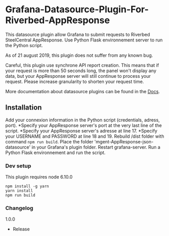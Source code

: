 # Grafana-Datasource-Plugin-For-Riverbed-AppResponse
This datasource plugin allow Grafana to submit requests to Riverbed SteelCentral AppResponse.
Use Python Flask environnement server to run the Python script.

As of 21 august 2019, this plugin does not suffer from any known bug.

Careful, this plugin use synchrone API report creation. This means that if your request is more than 50 seconds long, the panel won't display any data, but your AppResponse server will still continue to process your request.
Please increase granularity to shorten your request time.


More documentation about datasource plugins can be found in the [Docs](https://github.com/grafana/grafana/blob/master/docs/sources/plugins/developing/datasources.md).

## Installation

Add your connexion information in the Python script (credentials, adress, port).
   *Specify your AppResponse server's port at the very last line of the script.
   *Specify your AppResponse server's adresse at line 17.
   *Specify your USERNAME and PASSWORD at line 18 and 19.
Rebuild /dist folder with command ```npm run build```.
Place the folder 'mgent-AppResponse-json-datasource' in your Grafana's plugin folder.
Restart grafana-server.
Run a Python Flask environnement and run the script.


### Dev setup

This plugin requires node 6.10.0

```
npm install -g yarn
yarn install
npm run build
```

### Changelog

1.0.0
- Release


